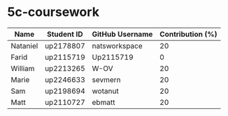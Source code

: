 # 5c-coursework

| Name     | Student ID | GitHub Username | Contribution (%) |
|----------|------------|-----------------|------------------|
| Nataniel | up2178807  | natsworkspace   | 20               |
| Farid    | up2115719  | Up2115719       | 0                |
| William  | up2213265  | W-OV            | 20               |
| Marie    | up2246633  | sevmern         | 20               |
| Sam      | up2198694  | wotanut         | 20               |
| Matt     | up2110727  | ebmatt          | 20               |

